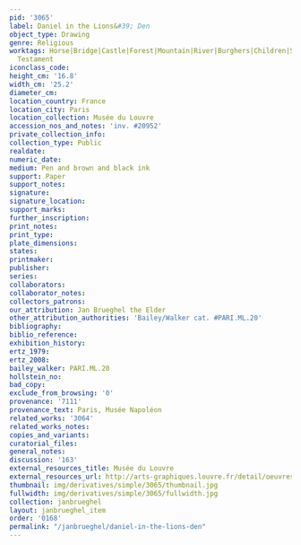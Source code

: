 ```yaml
---
pid: '3065'
label: Daniel in the Lions&#39; Den
object_type: Drawing
genre: Religious
worktags: Horse|Bridge|Castle|Forest|Mountain|River|Burghers|Children|Soldiers|Old
  Testament
iconclass_code:
height_cm: '16.8'
width_cm: '25.2'
diameter_cm:
location_country: France
location_city: Paris
location_collection: Musée du Louvre
accession_nos_and_notes: 'inv. #20952'
private_collection_info:
collection_type: Public
realdate:
numeric_date:
medium: Pen and brown and black ink
support: Paper
support_notes:
signature:
signature_location:
support_marks:
further_inscription:
print_notes:
print_type:
plate_dimensions:
states:
printmaker:
publisher:
series:
collaborators:
collaborator_notes:
collectors_patrons:
our_attribution: Jan Brueghel the Elder
other_attribution_authorities: 'Bailey/Walker cat. #PARI.ML.20'
bibliography:
biblio_reference:
exhibition_history:
ertz_1979:
ertz_2008:
bailey_walker: PARI.ML.20
hollstein_no:
bad_copy:
exclude_from_browsing: '0'
provenance: '7111'
provenance_text: Paris, Musée Napoléon
related_works: '3064'
related_works_notes:
copies_and_variants:
curatorial_files:
general_notes:
discussion: '163'
external_resources_title: Musée du Louvre
external_resources_url: http://arts-graphiques.louvre.fr/detail/oeuvres/1/105538-Daniel-dans-la-fosse-aux-lions
thumbnail: img/derivatives/simple/3065/thumbnail.jpg
fullwidth: img/derivatives/simple/3065/fullwidth.jpg
collection: janbrueghel
layout: janbrueghel_item
order: '0168'
permalink: "/janbrueghel/daniel-in-the-lions-den"
---
```

